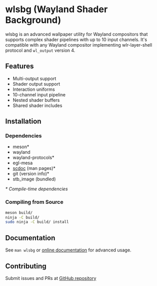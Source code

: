 # wlsbg (Wayland Shader Background)

wlsbg is an advanced wallpaper utility for Wayland compositors that supports complex shader pipelines with up to 10 input channels. It's compatible with any Wayland compositor implementing wlr-layer-shell protocol and `wl_output` version 4.

## Features

- Multi-output support
- Shader output support
- Interaction uniforms
- 10-channel input pipeline
- Nested shader buffers
- Shared shader includes

## Installation

### Dependencies

- meson\*
- wayland
- wayland-protocols\*
- egl-mesa
- [scdoc](https://git.sr.ht/~sircmpwn/scdoc) (man pages)\*
- git (version info)\*
- stb_image (bundled)

_\* Compile-time dependencies_

### Compiling from Source

```bash
meson build/
ninja -C build/
sudo ninja -C build/ install
```

## Documentation

See `man wlsbg` or [online documentation](https://github.com/Sublimeful/wlsbg/wiki) for advanced usage.

## Contributing

Submit issues and PRs at [GitHub repository](https://github.com/Sublimeful/wlsbg)

